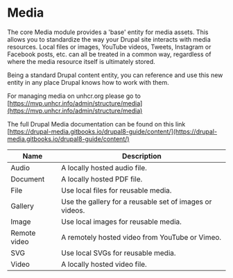 # Media

The core Media module provides a 'base' entity for media assets. This allows you to standardize the way your Drupal site interacts with media resources. Local files or images, YouTube videos, Tweets, Instagram or Facebook posts, etc. can all be treated in a common way, regardless of where the media resource itself is ultimately stored.

Being a standard Drupal content entity, you can reference and use this new entity in any place Drupal knows how to work with them.

For managing media on unhcr.org please go to [https://mvp.unhcr.info/admin/structure/media](https://mvp.unhcr.info/admin/structure/media)

The full Drupal Media documentation can be found on this link [https://drupal-media.gitbooks.io/drupal8-guide/content/](https://drupal-media.gitbooks.io/drupal8-guide/content/)

| Name         | Description                                             |
| ------------ | ------------------------------------------------------- |
| Audio        | A locally hosted audio file.                            |
| Document     | A locally hosted PDF file.                              |
| File         | Use local files for reusable media.                     |
| Gallery      | Use the gallery for a reusable set of images or videos. |
| Image        | Use local images for reusable media.                    |
| Remote video | A remotely hosted video from YouTube or Vimeo.          |
| SVG          | Use local SVGs for reusable media.                      |
| Video        | A locally hosted video file.                            |
